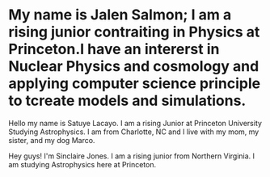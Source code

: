 My name is Jalen Salmon; I am a rising junior contraiting in Physics at Princeton.I have an intererst in Nuclear Physics and cosmology and applying computer science principle to tcreate models and simulations.
=======
Hello my name is Satuye Lacayo. I am a rising Junior at Princeton University Studying Astrophysics. I am from Charlotte, NC and I live with my mom, my sister, and my dog Marco. 

Hey guys! I'm Sinclaire Jones. I am a rising junior from Northern Virginia. I am studying Astrophysics here at Princeton.